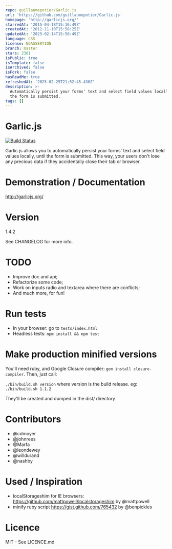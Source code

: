 ```yaml
---
repo: guillaumepotier/Garlic.js
url: 'https://github.com/guillaumepotier/Garlic.js'
homepage: 'http://garlicjs.org/'
starredAt: '2015-04-18T15:16:49Z'
createdAt: '2012-11-10T15:58:25Z'
updatedAt: '2025-02-14T15:50:49Z'
language: CSS
license: NOASSERTION
branch: master
stars: 2361
isPublic: true
isTemplate: false
isArchived: false
isFork: false
hasReadMe: true
refreshedAt: '2025-02-25T21:52:45.436Z'
description: >-
  Automatically persist your forms' text and select field values locally, until
  the form is submitted.
tags: []
---
```


# Garlic.js

[![Build Status](https://secure.travis-ci.org/guillaumepotier/Garlic.js.png?branch=master)](https://travis-ci.org/guillaumepotier/Garlic.js)

Garlic.js allows you to automatically persist your forms' text and select field values locally, until the form is submitted. This way, your users don't lose any precious data if they accidentally close their tab or browser.

# Demonstration / Documentation

http://garlicjs.org/

# Version

1.4.2

See CHANGELOG for more info.

# TODO

* Improve doc and api;
* Refactorize some code;
* Work on inputs radio and textarea where there are conflicts;
* And much more, for fun!

# Run tests

* In your browser: go to `tests/index.html`
* Headless tests: `npm install && npm test`

# Make production minified versions

You'll need ruby, and Google Closure compiler: `gem install closure-compiler`. Then, just call:

`./bin/build.sh version` where version is the build release. eg: `./bin/build.sh 1.1.2`

They'll be created and dumped in the dist/ directory

# Contributors

* @cdmoyer
* @johnrees
* @Marfa
* @leondewey
* @willdurand
* @nashby

# Used / Inspiration

* localStorageshim for IE browsers: https://github.com/mattpowell/localstorageshim by @mattpowell
* minify ruby script https://gist.github.com/765432 by @benpickles

# Licence

MIT - See LICENCE.md
